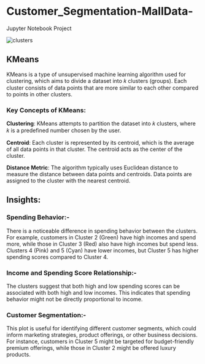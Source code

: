 # Customer_Segmentation-MallData-
Jupyter Notebook Project  

![clusters](https://github.com/user-attachments/assets/4006a914-3ea1-494b-a9a7-a27602c62dda)  

 ## KMeans
KMeans is a type of unsupervised machine learning algorithm used for clustering, which aims to divide a dataset into 
𝑘 clusters (groups). Each cluster consists of data points that are more similar to each other compared to points in other clusters.  

 ### Key Concepts of KMeans:
**Clustering**: KMeans attempts to partition the dataset into 𝑘 clusters, where 𝑘 is a predefined number chosen by the user.  

**Centroid**: Each cluster is represented by its centroid, which is the average of all data points in that cluster. The centroid acts as the center of the cluster.  

**Distance Metric**: The algorithm typically uses Euclidean distance to measure the distance between data points and centroids. Data points are assigned to the cluster with the nearest centroid.  

## Insights:  

### Spending Behavior:-
There is a noticeable difference in spending behavior between the clusters. For example, customers in Cluster 2 (Green) have high incomes and spend more, while those in Cluster 3 (Red) also have high incomes but spend less.
Clusters 4 (Pink) and 5 (Cyan) have lower incomes, but Cluster 5 has higher spending scores compared to Cluster 4.  

### Income and Spending Score Relationship:-  
The clusters suggest that both high and low spending scores can be associated with both high and low incomes. This indicates that spending behavior might not be directly proportional to income.  

### Customer Segmentation:-
This plot is useful for identifying different customer segments, which could inform marketing strategies, product offerings, or other business decisions. For instance, customers in Cluster 5 might be targeted for budget-friendly premium offerings, while those in Cluster 2 might be offered luxury products.

